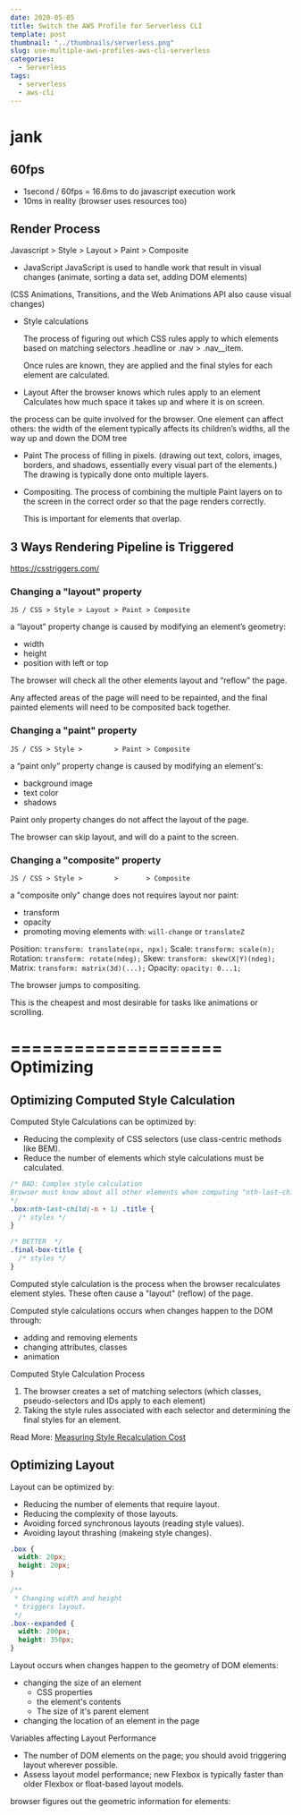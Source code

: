 ```yaml
---
date: 2020-05-05
title: Switch the AWS Profile for Serverless CLI
template: post
thumbnail: "../thumbnails/serverless.png"
slug: use-multiple-aws-profiles-aws-cli-serverless
categories:
  - Serverless
tags:
  - serverless
  - aws-cli
---
```


# jank

## 60fps

- 1second / 60fps = 16.6ms to do javascript execution work
- 10ms in reality (browser uses resources too)

## Render Process

Javascript > Style > Layout > Paint > Composite

- JavaScript
  JavaScript is used to handle work that result in visual changes (animate, sorting a data set, adding DOM elements)

(CSS Animations, Transitions, and the Web Animations API also cause visual changes)

- Style calculations

  The process of figuring out which CSS rules apply to which elements based on matching selectors
  .headline or .nav > .nav\_\_item.

  Once rules are known, they are applied and the final styles for each element are calculated.

- Layout
  After the browser knows which rules apply to an element
  Calculates how much space it takes up and where it is on screen.

the process can be quite involved for the browser.
One element can affect others:
the width of the <body> element typically affects its children’s widths, all the way up and down the DOM tree

- Paint
  The process of filling in pixels. (drawing out text, colors, images, borders, and shadows, essentially every visual part of the elements.)
  The drawing is typically done onto multiple layers.

- Compositing.
  The process of combining the multiple Paint layers on to the screen in the correct order so that the page renders correctly.

  This is important for elements that overlap.

## 3 Ways Rendering Pipeline is Triggered

https://csstriggers.com/

### Changing a "layout" property

```
JS / CSS > Style > Layout > Paint > Composite
```

a “layout” property change is caused by modifying an element’s geometry:

- width
- height
- position with left or top

The browser will check all the other elements layout and “reflow” the page.

Any affected areas of the page will need to be repainted, and the final painted elements will need to be composited back together.

### Changing a "paint" property

```
JS / CSS > Style >        > Paint > Composite
```

a “paint only” property change is caused by modifying an element's:

- background image
- text color
- shadows

Paint only property changes do not affect the layout of the page.

The browser can skip layout, and will do a paint to the screen.

### Changing a "composite" property

```
JS / CSS > Style >        >       > Composite
```

a "composite only" change does not requires layout nor paint:

- transform
- opacity
- promoting moving elements with: `will-change` or `translateZ`

Position: `transform: translate(npx, npx);`
Scale: `transform: scale(n);`
Rotation: `transform: rotate(ndeg);`
Skew: `transform: skew(X|Y)(ndeg);`
Matrix: `transform: matrix(3d)(...);`
Opacity: `opacity: 0...1;`

The browser jumps to compositing.

This is the cheapest and most desirable for tasks like animations or scrolling.

# ==================== Optimizing

## Optimizing Computed Style Calculation

Computed Style Calculations can be optimized by:

- Reducing the complexity of CSS selectors (use class-centric methods like BEM).
- Reduce the number of elements which style calculations must be calculated.

```css
/* BAD: Complex style calculation 
Browser must know about all other elements when computing "nth-last-child"
*/
.box:nth-last-child(-n + 1) .title {
  /* styles */
}

/* BETTER  */
.final-box-title {
  /* styles */
}
```

Computed style calculation is the process when the browser recalculates element styles. These often cause a "layout" (reflow) of the page.

Computed style calculations occurs when changes happen to the DOM through:

- adding and removing elements
- changing attributes, classes
- animation

Computed Style Calculation Process

1. The browser creates a set of matching selectors (which classes, pseudo-selectors and IDs apply to each element)
2. Taking the style rules associated with each selector and determining the final styles for an element.

Read More: <a href='https://developers.google.com/web/fundamentals/performance/rendering/reduce-the-scope-and-complexity-of-style-calculations#measure_your_style_recalculation_cost' target='_blank'>Measuring Style Recalculation Cost</a>

## Optimizing Layout

Layout can be optimized by:

- Reducing the number of elements that require layout.
- Reducing the complexity of those layouts.
- Avoiding forced synchronous layouts (reading style values).
- Avoiding layout thrashing (makeing style changes).

```css
.box {
  width: 20px;
  height: 20px;
}

/**
 * Changing width and height
 * triggers layout.
 */
.box--expanded {
  width: 200px;
  height: 350px;
}
```

Layout occurs when changes happen to the geometry of DOM elements:

- changing the size of an element
  - CSS properties
  - the element's contents
  - The size of it's parent element
- changing the location of an element in the page

Variables affecting Layout Performance

- The number of DOM elements on the page; you should avoid triggering layout wherever possible.
- Assess layout model performance; new Flexbox is typically faster than older Flexbox or float-based layout models.

browser figures out the geometric information for elements:

